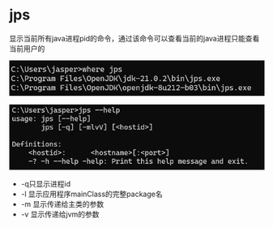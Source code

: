 # jps

显示当前所有java进程pid的命令，通过该命令可以查看当前的java进程只能查看当前用户的

![](../assets/wherejps.png)

![](../assets/jps--help.png)

- -q只显示进程id
- -l 显示应用程序mainClass的完整package名
- -m 显示传递给主类的参数
- -v 显示传递给jvm的参数
